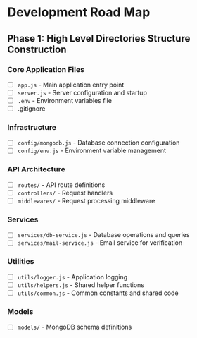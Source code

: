 # Development Road Map

## Phase 1: High Level Directories Structure Construction

### Core Application Files
- [ ] `app.js` - Main application entry point
- [ ] `server.js` - Server configuration and startup
- [ ] `.env` - Environment variables file
- [ ] .gitignore 
### Infrastructure
- [ ] `config/mongodb.js` - Database connection configuration
- [ ] `config/env.js` - Environment variable management

### API Architecture
- [ ] `routes/` - API route definitions
- [ ] `controllers/` - Request handlers
- [ ] `middlewares/` - Request processing middleware

### Services
- [ ] `services/db-service.js` - Database operations and queries
- [ ] `services/mail-service.js` - Email service for verification

### Utilities
- [ ] `utils/logger.js` - Application logging
- [ ] `utils/helpers.js` - Shared helper functions
- [ ] `utils/common.js` - Common constants and shared code

### Models
- [ ] `models/` - MongoDB schema definitions